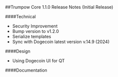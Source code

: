 ##Trumpow Core 1.1.0 Release Notes (Initial Release)

####Technical

* Security Improvement
* Bump version to v1.2.0
* Serialize templates
* Sync with Dogecoin latest version v.14.9 (2024)

####Design

* Using Dogecoin UI for QT

####Documentation

